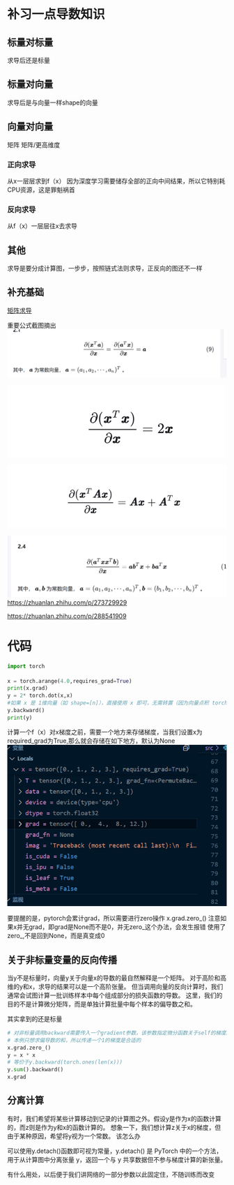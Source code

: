 # 补习一点导数知识
## 标量对标量
求导后还是标量
## 标量对向量
求导后是与向量一样shape的向量
## 向量对向量
矩阵 矩阵/更高维度
### 正向求导
从x一层层求到f（x）
因为深度学习需要储存全部的正向中间结果，所以它特别耗CPU资源，这是罪魁祸首
### 反向求导
从f（x）一层层往x去求导


## 其他
求导是要分成计算图，一步步，按照链式法则求导，正反向的图还不一样

## 补充基础
[矩阵求导](https://zhuanlan.zhihu.com/p/263777564)

重要公式截图摘出
![alt text](image-5.png)

![alt text](image-6.png)

![alt text](image-7.png)

![alt text](image-8.png)
https://zhuanlan.zhihu.com/p/273729929

https://zhuanlan.zhihu.com/p/288541909
# 代码

```py
import torch

x = torch.arange(4.0,requires_grad=True)
print(x.grad)
y = 2* torch.dot(x,x)
#如果 x 是 1维向量（如 shape=[n]），直接使用 x 即可，无需转置（因为向量点积 torch.dot(x, x) 不需要转置）
y.backward()
print(y)
```

计算一个f（x）对x梯度之前，需要一个地方来存储梯度，当我们设置x为required_grad为True,那么就会存储在如下地方，默认为None
![alt text](image-3.png)

要提醒的是，pytorch会累计grad，所以需要进行zero操作
x.grad.zero_()
注意如果x并无grad，即grad是None而不是0，并无zero_这个办法，会发生报错
使用了zero_,不是回到None，而是真变成0
## 关于非标量变量的反向传播
当y不是标量时，向量y关于向量x的导数的最自然解释是一个矩阵。 对于高阶和高维的y和x，求导的结果可以是一个高阶张量。 但当调用向量的反向计算时，我们通常会试图计算一批训练样本中每个组成部分的损失函数的导数。 这里，我们的目的不是计算微分矩阵，而是单独计算批量中每个样本的偏导数之和。

其实拿到的还是标量

```py
# 对非标量调用backward需要传入一个gradient参数，该参数指定微分函数关于self的梯度。
# 本例只想求偏导数的和，所以传递一个1的梯度是合适的
x.grad.zero_()
y = x * x
# 等价于y.backward(torch.ones(len(x)))
y.sum().backward()
x.grad
```

## 分离计算
有时，我们希望将某些计算移动到记录的计算图之外。假设y是作为x的函数计算的，而z则是作为y和x的函数计算的。 想象一下，我们想计算z关于x的梯度，但由于某种原因，希望将y视为一个常数。
该怎么办

可以使用y.detach()函数即可视为常量，y.detach() 是 PyTorch 中的一个方法，用于从计算图中分离张量 y，返回一个与 y 共享数据但不参与梯度计算的新张量。

有什么用处，以后便于我们讲网络的一部分参数以此固定住，不随训练而改变

